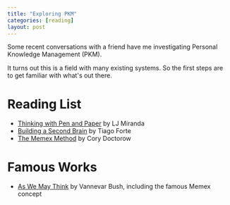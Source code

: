 ```yaml
---
title: "Exploring PKM"
categories: [reading]
layout: post
---
```

Some recent conversations with a friend have me investigating Personal Knowledge Management (PKM). 

It turns out this is a field with many existing systems. So the first steps are to get familiar with what's out there.

# Reading List
- [Thinking with Pen and Paper](https://ljvmiranda921.github.io/life/2022/08/04/pen-and-paper/) by LJ Miranda
- [Building a Second Brain](https://www.buildingasecondbrain.com/) by Tiago Forte
- [The Memex Method](https://doctorow.medium.com/the-memex-method-238c71f2fb46) by Cory Doctorow

# Famous Works
- [As We May Think](https://www.theatlantic.com/magazine/archive/1945/07/as-we-may-think/303881/) by Vannevar Bush, including the famous Memex concept

